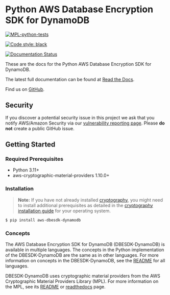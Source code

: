 # Python AWS Database Encryption SDK for DynamoDB

[![MPL-python-tests](https://github.com/aws/aws-database-encryption-sdk-dynamodb/actions/workflows/push.yml/badge.svg)](https://github.com/aws/aws-database-encryption-sdk-dynamodb/actions/workflows/push.yml)

[![Code style: black](https://img.shields.io/badge/code_style-black-000000.svg)](https://github.com/ambv/black)

[![Documentation Status](https://readthedocs.org/projects/aws-dbesdk-dynamodb-python/badge/)](https://aws-dbesdk-dynamodb-python.readthedocs.io/en/latest/)

These are the docs for the Python AWS Database Encryption SDK for DynamoDB.

The latest full documentation can be found at [Read the Docs](https://aws-dbesdk-dynamodb-python.readthedocs.io/en/latest/).

Find us on [GitHub](https://github.com/aws/aws-database-encryption-sdk-dynamodb).

## Security

If you discover a potential security issue in this project
we ask that you notify AWS/Amazon Security via our
[vulnerability reporting page](http://aws.amazon.com/security/vulnerability-reporting/).
Please **do not** create a public GitHub issue.

## Getting Started

### Required Prerequisites

* Python 3.11+
* aws-cryptographic-material-providers 1.10.0+

### Installation

> **Note:**
> If you have not already installed [cryptography](https://cryptography.io/en/latest/), you might need to install additional prerequisites as
> detailed in the [cryptography installation guide](https://cryptography.io/en/latest/installation/) for your operating system.

```bash
$ pip install aws-dbesdk-dynamodb
```

### Concepts

The AWS Database Encryption SDK for DynamoDB (DBESDK-DynamoDB) is available in multiple languages.
The concepts in the Python implementation of the DBESDK-DynamoDB are the same as in other languages.
For more information on concepts in the DBESDK-DynamoDB, see the [README](https://github.com/aws/aws-database-encryption-sdk-dynamodb/blob/main/README.md) for all languages.

DBESDK-DynamoDB uses cryptographic material providers from the AWS Cryptographic Material Providers Library (MPL).
For more information on the MPL, see its [README](https://github.com/aws/aws-database-encryption-sdk-dynamodb/blob/main/README.md) or [readthedocs](https://aws-cryptographic-material-providers-library.readthedocs.io/en/latest/) page.
